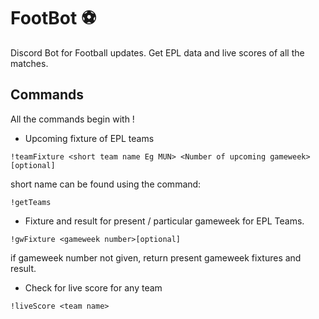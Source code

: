 # FootBot :soccer:
Discord Bot for Football updates. Get EPL data and live scores of all the matches.

## Commands

All the commands begin with !

- Upcoming fixture of EPL teams

```!teamFixture <short team name Eg MUN> <Number of upcoming gameweek>[optional]```

short name can be found using the command:

```!getTeams```

- Fixture and result for present / particular gameweek for EPL Teams.

```!gwFixture <gameweek number>[optional]```

if gameweek number not given, return present gameweek fixtures and result.

- Check for live score for any team

```!liveScore <team name>```
